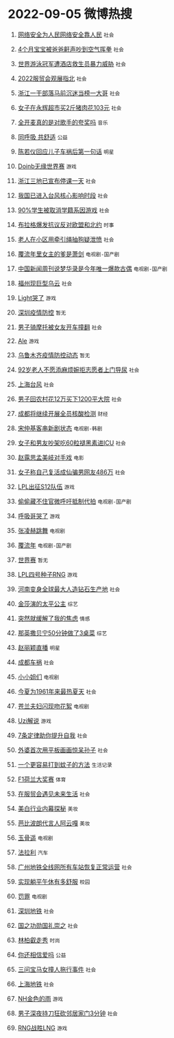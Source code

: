 # 2022-09-05 微博热搜 
1. [网络安全为人民网络安全靠人民](https://m.weibo.cn/search?containerid=100103type%3D1%26t%3D10%26q%3D%23%E7%BD%91%E7%BB%9C%E5%AE%89%E5%85%A8%E4%B8%BA%E4%BA%BA%E6%B0%91%E7%BD%91%E7%BB%9C%E5%AE%89%E5%85%A8%E9%9D%A0%E4%BA%BA%E6%B0%91%23&stream_entry_id=51&isnewpage=1&extparam=seat%3D1%26c_type%3D51%26pos%3D0%26cate%3D10103%26dgr%3D0%26filter_type%3Drealtimehot%26display_time%3D1662326478%26pre_seqid%3D1662326478673022986312&luicode=10000011&lfid=106003type%3D25%26t%3D3%26disable_hot%3D1%26filter_type%3Drealtimehot) `社会` 

2. [4个月宝宝被爸爸鼾声吵到空气挥拳](https://m.weibo.cn/search?containerid=100103type%3D1%26t%3D10%26q%3D%234%E4%B8%AA%E6%9C%88%E5%AE%9D%E5%AE%9D%E8%A2%AB%E7%88%B8%E7%88%B8%E9%BC%BE%E5%A3%B0%E5%90%B5%E5%88%B0%E7%A9%BA%E6%B0%94%E6%8C%A5%E6%8B%B3%23&stream_entry_id=31&isnewpage=1&extparam=seat%3D1%26dgr%3D0%26realpos%3D1%26lcate%3D5001%26c_type%3D31%26pos%3D0%26cate%3D0%26flag%3D0%26filter_type%3Drealtimehot%26display_time%3D1662326478%26pre_seqid%3D1662326478673022986312&luicode=10000011&lfid=106003type%3D25%26t%3D3%26disable_hot%3D1%26filter_type%3Drealtimehot) `社会` 

3. [世界游泳冠军遭酒店救生员暴力威胁](https://m.weibo.cn/search?containerid=100103type%3D1%26t%3D10%26q%3D%23%E4%B8%96%E7%95%8C%E6%B8%B8%E6%B3%B3%E5%86%A0%E5%86%9B%E9%81%AD%E9%85%92%E5%BA%97%E6%95%91%E7%94%9F%E5%91%98%E6%9A%B4%E5%8A%9B%E5%A8%81%E8%83%81%23&stream_entry_id=31&isnewpage=1&extparam=seat%3D1%26dgr%3D0%26realpos%3D2%26lcate%3D5001%26c_type%3D31%26pos%3D1%26cate%3D0%26flag%3D0%26filter_type%3Drealtimehot%26display_time%3D1662326478%26pre_seqid%3D1662326478673022986312&luicode=10000011&lfid=106003type%3D25%26t%3D3%26disable_hot%3D1%26filter_type%3Drealtimehot) `社会` 

4. [2022服贸会观展指北](https://m.weibo.cn/search?containerid=100103type%3D1%26t%3D10%26q%3D%232022%E6%9C%8D%E8%B4%B8%E4%BC%9A%E8%A7%82%E5%B1%95%E6%8C%87%E5%8C%97%23&stream_entry_id=31&isnewpage=1&extparam=seat%3D1%26dgr%3D0%26realpos%3D3%26lcate%3D5001%26c_type%3D31%26pos%3D2%26cate%3D0%26flag%3D0%26filter_type%3Drealtimehot%26display_time%3D1662326478%26pre_seqid%3D1662326478673022986312&luicode=10000011&lfid=106003type%3D25%26t%3D3%26disable_hot%3D1%26filter_type%3Drealtimehot) `社会` 

5. [浙江一干部落马前沉迷当榜一大哥](https://m.weibo.cn/search?containerid=100103type%3D1%26t%3D10%26q%3D%23%E6%B5%99%E6%B1%9F%E4%B8%80%E5%B9%B2%E9%83%A8%E8%90%BD%E9%A9%AC%E5%89%8D%E6%B2%89%E8%BF%B7%E5%BD%93%E6%A6%9C%E4%B8%80%E5%A4%A7%E5%93%A5%23&stream_entry_id=31&isnewpage=1&extparam=seat%3D1%26dgr%3D0%26realpos%3D4%26lcate%3D5001%26c_type%3D31%26pos%3D3%26cate%3D0%26flag%3D0%26filter_type%3Drealtimehot%26display_time%3D1662326478%26pre_seqid%3D1662326478673022986312&luicode=10000011&lfid=106003type%3D25%26t%3D3%26disable_hot%3D1%26filter_type%3Drealtimehot) `社会` 

6. [女子在永辉超市买2斤猪肉花103元](https://m.weibo.cn/search?containerid=100103type%3D1%26t%3D10%26q%3D%23%E5%A5%B3%E5%AD%90%E5%9C%A8%E6%B0%B8%E8%BE%89%E8%B6%85%E5%B8%82%E4%B9%B02%E6%96%A4%E7%8C%AA%E8%82%89%E8%8A%B1103%E5%85%83%23&stream_entry_id=31&isnewpage=1&extparam=seat%3D1%26dgr%3D0%26realpos%3D5%26lcate%3D5001%26c_type%3D31%26pos%3D4%26cate%3D0%26flag%3D0%26filter_type%3Drealtimehot%26display_time%3D1662326478%26pre_seqid%3D1662326478673022986312&luicode=10000011&lfid=106003type%3D25%26t%3D3%26disable_hot%3D1%26filter_type%3Drealtimehot) `社会` 

7. [全开麦真的是对歌手的夸奖吗](https://m.weibo.cn/search?containerid=100103type%3D1%26t%3D10%26q%3D%23%E5%85%A8%E5%BC%80%E9%BA%A6%E7%9C%9F%E7%9A%84%E6%98%AF%E5%AF%B9%E6%AD%8C%E6%89%8B%E7%9A%84%E5%A4%B8%E5%A5%96%E5%90%97%23&stream_entry_id=31&isnewpage=1&extparam=seat%3D1%26dgr%3D0%26realpos%3D6%26lcate%3D5001%26c_type%3D31%26pos%3D5%26cate%3D0%26flag%3D0%26filter_type%3Drealtimehot%26display_time%3D1662326478%26pre_seqid%3D1662326478673022986312&luicode=10000011&lfid=106003type%3D25%26t%3D3%26disable_hot%3D1%26filter_type%3Drealtimehot) `音乐` 

8. [同呼吸 共舒适](https://m.weibo.cn/search?containerid=100103type%3D1%26t%3D10%26q%3D%23%E5%90%8C%E5%91%BC%E5%90%B8+%E5%85%B1%E8%88%92%E9%80%82%23&stream_entry_id=31&isnewpage=1&extparam=seat%3D1%26dgr%3D0%26topic_ad%3D1%26lcate%3D5001%26c_type%3D31%26pos%3D6%26cate%3D0%26filter_type%3Drealtimehot%26adid%3D164461%26display_time%3D1662326478%26pre_seqid%3D1662326478673022986312&luicode=10000011&lfid=106003type%3D25%26t%3D3%26disable_hot%3D1%26filter_type%3Drealtimehot) `公益` 

9. [陈若仪回应儿子车祸后第一句话](https://m.weibo.cn/search?containerid=100103type%3D1%26t%3D10%26q%3D%23%E9%99%88%E8%8B%A5%E4%BB%AA%E5%9B%9E%E5%BA%94%E5%84%BF%E5%AD%90%E8%BD%A6%E7%A5%B8%E5%90%8E%E7%AC%AC%E4%B8%80%E5%8F%A5%E8%AF%9D%23&stream_entry_id=31&isnewpage=1&extparam=seat%3D1%26dgr%3D0%26realpos%3D7%26lcate%3D5001%26c_type%3D31%26pos%3D7%26cate%3D0%26flag%3D0%26filter_type%3Drealtimehot%26display_time%3D1662326478%26pre_seqid%3D1662326478673022986312&luicode=10000011&lfid=106003type%3D25%26t%3D3%26disable_hot%3D1%26filter_type%3Drealtimehot) `明星` 

10. [Doinb无缘世界赛](https://m.weibo.cn/search?containerid=100103type%3D1%26t%3D10%26q%3D%23Doinb%E6%97%A0%E7%BC%98%E4%B8%96%E7%95%8C%E8%B5%9B%23&stream_entry_id=31&isnewpage=1&extparam=seat%3D1%26dgr%3D0%26realpos%3D8%26lcate%3D5001%26c_type%3D31%26pos%3D8%26cate%3D0%26flag%3D0%26filter_type%3Drealtimehot%26display_time%3D1662326478%26pre_seqid%3D1662326478673022986312&luicode=10000011&lfid=106003type%3D25%26t%3D3%26disable_hot%3D1%26filter_type%3Drealtimehot) `游戏` 

11. [浙江三地已宣布停课一天](https://m.weibo.cn/search?containerid=100103type%3D1%26t%3D10%26q%3D%23%E6%B5%99%E6%B1%9F%E4%B8%89%E5%9C%B0%E5%B7%B2%E5%AE%A3%E5%B8%83%E5%81%9C%E8%AF%BE%E4%B8%80%E5%A4%A9%23&stream_entry_id=31&isnewpage=1&extparam=seat%3D1%26dgr%3D0%26realpos%3D9%26lcate%3D5001%26c_type%3D31%26pos%3D9%26cate%3D0%26flag%3D0%26filter_type%3Drealtimehot%26display_time%3D1662326478%26pre_seqid%3D1662326478673022986312&luicode=10000011&lfid=106003type%3D25%26t%3D3%26disable_hot%3D1%26filter_type%3Drealtimehot) `社会` 

12. [我国已进入台风核心影响时段](https://m.weibo.cn/search?containerid=100103type%3D1%26t%3D10%26q%3D%23%E6%88%91%E5%9B%BD%E5%B7%B2%E8%BF%9B%E5%85%A5%E5%8F%B0%E9%A3%8E%E6%A0%B8%E5%BF%83%E5%BD%B1%E5%93%8D%E6%97%B6%E6%AE%B5%23&stream_entry_id=31&isnewpage=1&extparam=seat%3D1%26dgr%3D0%26realpos%3D10%26lcate%3D5001%26c_type%3D31%26pos%3D10%26cate%3D0%26flag%3D0%26filter_type%3Drealtimehot%26display_time%3D1662326478%26pre_seqid%3D1662326478673022986312&luicode=10000011&lfid=106003type%3D25%26t%3D3%26disable_hot%3D1%26filter_type%3Drealtimehot) `社会` 

13. [90%学生被取消学籍系因游戏](https://m.weibo.cn/search?containerid=100103type%3D1%26t%3D10%26q%3D%2390%25%E5%AD%A6%E7%94%9F%E8%A2%AB%E5%8F%96%E6%B6%88%E5%AD%A6%E7%B1%8D%E7%B3%BB%E5%9B%A0%E6%B8%B8%E6%88%8F%23&stream_entry_id=31&isnewpage=1&extparam=seat%3D1%26dgr%3D0%26realpos%3D11%26lcate%3D5001%26c_type%3D31%26pos%3D11%26cate%3D0%26flag%3D2%26filter_type%3Drealtimehot%26display_time%3D1662326478%26pre_seqid%3D1662326478673022986312&luicode=10000011&lfid=106003type%3D25%26t%3D3%26disable_hot%3D1%26filter_type%3Drealtimehot) `社会` 

14. [布拉格爆发抗议反对欧盟和北约](https://m.weibo.cn/search?containerid=100103type%3D1%26t%3D10%26q%3D%23%E5%B8%83%E6%8B%89%E6%A0%BC%E7%88%86%E5%8F%91%E6%8A%97%E8%AE%AE%E5%8F%8D%E5%AF%B9%E6%AC%A7%E7%9B%9F%E5%92%8C%E5%8C%97%E7%BA%A6%23&stream_entry_id=31&isnewpage=1&extparam=seat%3D1%26dgr%3D0%26realpos%3D12%26lcate%3D5001%26c_type%3D31%26pos%3D12%26cate%3D0%26flag%3D1%26filter_type%3Drealtimehot%26display_time%3D1662326478%26pre_seqid%3D1662326478673022986312&luicode=10000011&lfid=106003type%3D25%26t%3D3%26disable_hot%3D1%26filter_type%3Drealtimehot) `时事` 

15. [老人在小区用牵引绳抽狗疑泄愤](https://m.weibo.cn/search?containerid=100103type%3D1%26t%3D10%26q%3D%23%E8%80%81%E4%BA%BA%E5%9C%A8%E5%B0%8F%E5%8C%BA%E7%94%A8%E7%89%B5%E5%BC%95%E7%BB%B3%E6%8A%BD%E7%8B%97%E7%96%91%E6%B3%84%E6%84%A4%23&stream_entry_id=31&isnewpage=1&extparam=seat%3D1%26dgr%3D0%26realpos%3D13%26lcate%3D5001%26c_type%3D31%26pos%3D13%26cate%3D0%26flag%3D1%26filter_type%3Drealtimehot%26display_time%3D1662326478%26pre_seqid%3D1662326478673022986312&luicode=10000011&lfid=106003type%3D25%26t%3D3%26disable_hot%3D1%26filter_type%3Drealtimehot) `社会` 

16. [覆流年里女主的爹是萧剑](https://m.weibo.cn/search?containerid=100103type%3D1%26t%3D10%26q%3D%23%E8%A6%86%E6%B5%81%E5%B9%B4%E9%87%8C%E5%A5%B3%E4%B8%BB%E7%9A%84%E7%88%B9%E6%98%AF%E8%90%A7%E5%89%91%23&stream_entry_id=31&isnewpage=1&extparam=seat%3D1%26dgr%3D0%26realpos%3D14%26lcate%3D5001%26c_type%3D31%26pos%3D14%26cate%3D0%26flag%3D0%26filter_type%3Drealtimehot%26display_time%3D1662326478%26pre_seqid%3D1662326478673022986312&luicode=10000011&lfid=106003type%3D25%26t%3D3%26disable_hot%3D1%26filter_type%3Drealtimehot) `电视剧-国产剧` 

17. [中国新闻周刊说梦华录是今年唯一爆款古偶](https://m.weibo.cn/search?containerid=100103type%3D1%26t%3D10%26q%3D%23%E4%B8%AD%E5%9B%BD%E6%96%B0%E9%97%BB%E5%91%A8%E5%88%8A%E8%AF%B4%E6%A2%A6%E5%8D%8E%E5%BD%95%E6%98%AF%E4%BB%8A%E5%B9%B4%E5%94%AF%E4%B8%80%E7%88%86%E6%AC%BE%E5%8F%A4%E5%81%B6%23&stream_entry_id=31&isnewpage=1&extparam=seat%3D1%26dgr%3D0%26realpos%3D15%26lcate%3D5001%26c_type%3D31%26pos%3D15%26cate%3D0%26flag%3D0%26filter_type%3Drealtimehot%26display_time%3D1662326478%26pre_seqid%3D1662326478673022986312&luicode=10000011&lfid=106003type%3D25%26t%3D3%26disable_hot%3D1%26filter_type%3Drealtimehot) `电视剧-国产剧` 

18. [福州现巨型乌云](https://m.weibo.cn/search?containerid=100103type%3D1%26t%3D10%26q%3D%23%E7%A6%8F%E5%B7%9E%E7%8E%B0%E5%B7%A8%E5%9E%8B%E4%B9%8C%E4%BA%91%23&stream_entry_id=31&isnewpage=1&extparam=seat%3D1%26dgr%3D0%26realpos%3D16%26lcate%3D5001%26c_type%3D31%26pos%3D16%26cate%3D0%26flag%3D0%26filter_type%3Drealtimehot%26display_time%3D1662326478%26pre_seqid%3D1662326478673022986312&luicode=10000011&lfid=106003type%3D25%26t%3D3%26disable_hot%3D1%26filter_type%3Drealtimehot) `社会` 

19. [Light哭了](https://m.weibo.cn/search?containerid=100103type%3D1%26t%3D10%26q%3D%23Light%E5%93%AD%E4%BA%86%23&stream_entry_id=31&isnewpage=1&extparam=seat%3D1%26dgr%3D0%26realpos%3D17%26lcate%3D5001%26c_type%3D31%26pos%3D17%26cate%3D0%26flag%3D0%26filter_type%3Drealtimehot%26display_time%3D1662326478%26pre_seqid%3D1662326478673022986312&luicode=10000011&lfid=106003type%3D25%26t%3D3%26disable_hot%3D1%26filter_type%3Drealtimehot) `游戏` 

20. [深圳疫情防控](https://m.weibo.cn/search?containerid=100103type%3D1%26t%3D10%26q%3D%23%E6%B7%B1%E5%9C%B3%E7%96%AB%E6%83%85%E9%98%B2%E6%8E%A7%23&stream_entry_id=31&isnewpage=1&extparam=seat%3D1%26dgr%3D0%26realpos%3D18%26lcate%3D5001%26c_type%3D31%26pos%3D18%26cate%3D0%26flag%3D0%26filter_type%3Drealtimehot%26display_time%3D1662326478%26pre_seqid%3D1662326478673022986312&luicode=10000011&lfid=106003type%3D25%26t%3D3%26disable_hot%3D1%26filter_type%3Drealtimehot) `暂无` 

21. [男子骑摩托被女友开车撞翻](https://m.weibo.cn/search?containerid=100103type%3D1%26t%3D10%26q%3D%23%E7%94%B7%E5%AD%90%E9%AA%91%E6%91%A9%E6%89%98%E8%A2%AB%E5%A5%B3%E5%8F%8B%E5%BC%80%E8%BD%A6%E6%92%9E%E7%BF%BB%23&stream_entry_id=31&isnewpage=1&extparam=seat%3D1%26dgr%3D0%26realpos%3D19%26lcate%3D5001%26c_type%3D31%26pos%3D19%26cate%3D0%26flag%3D0%26filter_type%3Drealtimehot%26display_time%3D1662326478%26pre_seqid%3D1662326478673022986312&luicode=10000011&lfid=106003type%3D25%26t%3D3%26disable_hot%3D1%26filter_type%3Drealtimehot) `社会` 

22. [Ale](https://m.weibo.cn/search?containerid=100103type%3D1%26t%3D10%26q%3DAle&stream_entry_id=31&isnewpage=1&extparam=seat%3D1%26dgr%3D0%26realpos%3D20%26lcate%3D5001%26c_type%3D31%26pos%3D20%26cate%3D0%26flag%3D0%26filter_type%3Drealtimehot%26display_time%3D1662326478%26pre_seqid%3D1662326478673022986312&luicode=10000011&lfid=106003type%3D25%26t%3D3%26disable_hot%3D1%26filter_type%3Drealtimehot) `游戏` 

23. [乌鲁木齐疫情防控动态](https://m.weibo.cn/search?containerid=100103type%3D1%26t%3D10%26q%3D%E4%B9%8C%E9%B2%81%E6%9C%A8%E9%BD%90%E7%96%AB%E6%83%85%E9%98%B2%E6%8E%A7%E5%8A%A8%E6%80%81&stream_entry_id=31&isnewpage=1&extparam=seat%3D1%26dgr%3D0%26realpos%3D21%26lcate%3D5001%26c_type%3D31%26pos%3D21%26cate%3D0%26flag%3D0%26filter_type%3Drealtimehot%26display_time%3D1662326478%26pre_seqid%3D1662326478673022986312&luicode=10000011&lfid=106003type%3D25%26t%3D3%26disable_hot%3D1%26filter_type%3Drealtimehot) `暂无` 

24. [92岁老人不愿添麻烦婉拒志愿者上门导尿](https://m.weibo.cn/search?containerid=100103type%3D1%26t%3D10%26q%3D%2392%E5%B2%81%E8%80%81%E4%BA%BA%E4%B8%8D%E6%84%BF%E6%B7%BB%E9%BA%BB%E7%83%A6%E5%A9%89%E6%8B%92%E5%BF%97%E6%84%BF%E8%80%85%E4%B8%8A%E9%97%A8%E5%AF%BC%E5%B0%BF%23&stream_entry_id=31&isnewpage=1&extparam=seat%3D1%26dgr%3D0%26realpos%3D22%26lcate%3D5001%26c_type%3D31%26pos%3D22%26cate%3D0%26flag%3D0%26filter_type%3Drealtimehot%26display_time%3D1662326478%26pre_seqid%3D1662326478673022986312&luicode=10000011&lfid=106003type%3D25%26t%3D3%26disable_hot%3D1%26filter_type%3Drealtimehot) `社会` 

25. [上海台风](https://m.weibo.cn/search?containerid=100103type%3D1%26t%3D10%26q%3D%23%E4%B8%8A%E6%B5%B7%E5%8F%B0%E9%A3%8E%23&stream_entry_id=31&isnewpage=1&extparam=seat%3D1%26dgr%3D0%26realpos%3D23%26lcate%3D5001%26c_type%3D31%26pos%3D23%26cate%3D0%26flag%3D0%26filter_type%3Drealtimehot%26display_time%3D1662326478%26pre_seqid%3D1662326478673022986312&luicode=10000011&lfid=106003type%3D25%26t%3D3%26disable_hot%3D1%26filter_type%3Drealtimehot) `社会` 

26. [男子回农村花12万买下1200平大院](https://m.weibo.cn/search?containerid=100103type%3D1%26t%3D10%26q%3D%23%E7%94%B7%E5%AD%90%E5%9B%9E%E5%86%9C%E6%9D%91%E8%8A%B112%E4%B8%87%E4%B9%B0%E4%B8%8B1200%E5%B9%B3%E5%A4%A7%E9%99%A2%23&stream_entry_id=31&isnewpage=1&extparam=seat%3D1%26dgr%3D0%26realpos%3D24%26lcate%3D5001%26c_type%3D31%26pos%3D24%26cate%3D0%26flag%3D0%26filter_type%3Drealtimehot%26display_time%3D1662326478%26pre_seqid%3D1662326478673022986312&luicode=10000011&lfid=106003type%3D25%26t%3D3%26disable_hot%3D1%26filter_type%3Drealtimehot) `社会` 

27. [成都将继续开展全员核酸检测](https://m.weibo.cn/search?containerid=100103type%3D1%26t%3D10%26q%3D%23%E6%88%90%E9%83%BD%E5%B0%86%E7%BB%A7%E7%BB%AD%E5%BC%80%E5%B1%95%E5%85%A8%E5%91%98%E6%A0%B8%E9%85%B8%E6%A3%80%E6%B5%8B%23&stream_entry_id=31&isnewpage=1&extparam=seat%3D1%26dgr%3D0%26realpos%3D25%26lcate%3D5001%26c_type%3D31%26pos%3D25%26cate%3D0%26flag%3D0%26filter_type%3Drealtimehot%26display_time%3D1662326478%26pre_seqid%3D1662326478673022986312&luicode=10000011&lfid=106003type%3D25%26t%3D3%26disable_hot%3D1%26filter_type%3Drealtimehot) `财经` 

28. [宋仲基客串新剧状态](https://m.weibo.cn/search?containerid=100103type%3D1%26t%3D10%26q%3D%23%E5%AE%8B%E4%BB%B2%E5%9F%BA%E5%AE%A2%E4%B8%B2%E6%96%B0%E5%89%A7%E7%8A%B6%E6%80%81%23&stream_entry_id=31&isnewpage=1&extparam=seat%3D1%26dgr%3D0%26realpos%3D26%26lcate%3D5001%26c_type%3D31%26pos%3D26%26cate%3D0%26flag%3D0%26filter_type%3Drealtimehot%26display_time%3D1662326478%26pre_seqid%3D1662326478673022986312&luicode=10000011&lfid=106003type%3D25%26t%3D3%26disable_hot%3D1%26filter_type%3Drealtimehot) `电视剧-韩剧` 

29. [女子和男友吵架吃60粒褪黑素进ICU](https://m.weibo.cn/search?containerid=100103type%3D1%26t%3D10%26q%3D%23%E5%A5%B3%E5%AD%90%E5%92%8C%E7%94%B7%E5%8F%8B%E5%90%B5%E6%9E%B6%E5%90%8360%E7%B2%92%E8%A4%AA%E9%BB%91%E7%B4%A0%E8%BF%9BICU%23&stream_entry_id=31&isnewpage=1&extparam=seat%3D1%26dgr%3D0%26realpos%3D27%26lcate%3D5001%26c_type%3D31%26pos%3D27%26cate%3D0%26flag%3D0%26filter_type%3Drealtimehot%26display_time%3D1662326478%26pre_seqid%3D1662326478673022986312&luicode=10000011&lfid=106003type%3D25%26t%3D3%26disable_hot%3D1%26filter_type%3Drealtimehot) `社会` 

30. [赵露思孟美岐对手戏](https://m.weibo.cn/search?containerid=100103type%3D1%26t%3D10%26q%3D%23%E8%B5%B5%E9%9C%B2%E6%80%9D%E5%AD%9F%E7%BE%8E%E5%B2%90%E5%AF%B9%E6%89%8B%E6%88%8F%23&stream_entry_id=31&isnewpage=1&extparam=seat%3D1%26dgr%3D0%26realpos%3D28%26lcate%3D5001%26c_type%3D31%26pos%3D28%26cate%3D0%26flag%3D0%26filter_type%3Drealtimehot%26display_time%3D1662326478%26pre_seqid%3D1662326478673022986312&luicode=10000011&lfid=106003type%3D25%26t%3D3%26disable_hot%3D1%26filter_type%3Drealtimehot) `电影` 

31. [女子称自己复活成仙骗男网友486万](https://m.weibo.cn/search?containerid=100103type%3D1%26t%3D10%26q%3D%23%E5%A5%B3%E5%AD%90%E7%A7%B0%E8%87%AA%E5%B7%B1%E5%A4%8D%E6%B4%BB%E6%88%90%E4%BB%99%E9%AA%97%E7%94%B7%E7%BD%91%E5%8F%8B486%E4%B8%87%23&stream_entry_id=31&isnewpage=1&extparam=seat%3D1%26dgr%3D0%26realpos%3D29%26lcate%3D5001%26c_type%3D31%26pos%3D29%26cate%3D0%26flag%3D0%26filter_type%3Drealtimehot%26display_time%3D1662326478%26pre_seqid%3D1662326478673022986312&luicode=10000011&lfid=106003type%3D25%26t%3D3%26disable_hot%3D1%26filter_type%3Drealtimehot) `社会` 

32. [LPL出征S12队伍](https://m.weibo.cn/search?containerid=100103type%3D1%26t%3D10%26q%3D%23LPL%E5%87%BA%E5%BE%81S12%E9%98%9F%E4%BC%8D%23&stream_entry_id=31&isnewpage=1&extparam=seat%3D1%26dgr%3D0%26realpos%3D30%26lcate%3D5001%26c_type%3D31%26pos%3D30%26cate%3D0%26flag%3D0%26filter_type%3Drealtimehot%26display_time%3D1662326478%26pre_seqid%3D1662326478673022986312&luicode=10000011&lfid=106003type%3D25%26t%3D3%26disable_hot%3D1%26filter_type%3Drealtimehot) `游戏` 

33. [偷偷藏不住官微呼吁抵制代拍](https://m.weibo.cn/search?containerid=100103type%3D1%26t%3D10%26q%3D%23%E5%81%B7%E5%81%B7%E8%97%8F%E4%B8%8D%E4%BD%8F%E5%AE%98%E5%BE%AE%E5%91%BC%E5%90%81%E6%8A%B5%E5%88%B6%E4%BB%A3%E6%8B%8D%23&stream_entry_id=31&isnewpage=1&extparam=seat%3D1%26dgr%3D0%26realpos%3D31%26lcate%3D5001%26c_type%3D31%26pos%3D31%26cate%3D0%26flag%3D0%26filter_type%3Drealtimehot%26display_time%3D1662326478%26pre_seqid%3D1662326478673022986312&luicode=10000011&lfid=106003type%3D25%26t%3D3%26disable_hot%3D1%26filter_type%3Drealtimehot) `电视剧-国产剧` 

34. [呼吸哥哭了](https://m.weibo.cn/search?containerid=100103type%3D1%26t%3D10%26q%3D%23%E5%91%BC%E5%90%B8%E5%93%A5%E5%93%AD%E4%BA%86%23&stream_entry_id=31&isnewpage=1&extparam=seat%3D1%26dgr%3D0%26realpos%3D32%26lcate%3D5001%26c_type%3D31%26pos%3D32%26cate%3D0%26flag%3D0%26filter_type%3Drealtimehot%26display_time%3D1662326478%26pre_seqid%3D1662326478673022986312&luicode=10000011&lfid=106003type%3D25%26t%3D3%26disable_hot%3D1%26filter_type%3Drealtimehot) `游戏` 

35. [张凌赫跳舞](https://m.weibo.cn/search?containerid=100103type%3D1%26t%3D10%26q%3D%23%E5%BC%A0%E5%87%8C%E8%B5%AB%E8%B7%B3%E8%88%9E%23&stream_entry_id=31&isnewpage=1&extparam=seat%3D1%26dgr%3D0%26realpos%3D33%26lcate%3D5001%26c_type%3D31%26pos%3D33%26cate%3D0%26flag%3D0%26filter_type%3Drealtimehot%26display_time%3D1662326478%26pre_seqid%3D1662326478673022986312&luicode=10000011&lfid=106003type%3D25%26t%3D3%26disable_hot%3D1%26filter_type%3Drealtimehot) `电视剧` 

36. [覆流年](https://m.weibo.cn/search?containerid=100103type%3D1%26t%3D10%26q%3D%E8%A6%86%E6%B5%81%E5%B9%B4&stream_entry_id=31&isnewpage=1&extparam=seat%3D1%26dgr%3D0%26realpos%3D34%26lcate%3D5001%26c_type%3D31%26pos%3D34%26cate%3D0%26flag%3D0%26filter_type%3Drealtimehot%26display_time%3D1662326478%26pre_seqid%3D1662326478673022986312&luicode=10000011&lfid=106003type%3D25%26t%3D3%26disable_hot%3D1%26filter_type%3Drealtimehot) `电视剧-国产剧` 

37. [世界赛](https://m.weibo.cn/search?containerid=100103type%3D1%26t%3D10%26q%3D%E4%B8%96%E7%95%8C%E8%B5%9B&stream_entry_id=31&isnewpage=1&extparam=seat%3D1%26dgr%3D0%26realpos%3D35%26lcate%3D5001%26c_type%3D31%26pos%3D35%26cate%3D0%26flag%3D0%26filter_type%3Drealtimehot%26display_time%3D1662326478%26pre_seqid%3D1662326478673022986312&luicode=10000011&lfid=106003type%3D25%26t%3D3%26disable_hot%3D1%26filter_type%3Drealtimehot) `暂无` 

38. [LPL四号种子RNG](https://m.weibo.cn/search?containerid=100103type%3D1%26t%3D10%26q%3D%23LPL%E5%9B%9B%E5%8F%B7%E7%A7%8D%E5%AD%90RNG%23&stream_entry_id=31&isnewpage=1&extparam=seat%3D1%26dgr%3D0%26realpos%3D36%26lcate%3D5001%26c_type%3D31%26pos%3D36%26cate%3D0%26flag%3D0%26filter_type%3Drealtimehot%26display_time%3D1662326478%26pre_seqid%3D1662326478673022986312&luicode=10000011&lfid=106003type%3D25%26t%3D3%26disable_hot%3D1%26filter_type%3Drealtimehot) `游戏` 

39. [河南变身全球最大人造钻石生产地](https://m.weibo.cn/search?containerid=100103type%3D1%26t%3D10%26q%3D%23%E6%B2%B3%E5%8D%97%E5%8F%98%E8%BA%AB%E5%85%A8%E7%90%83%E6%9C%80%E5%A4%A7%E4%BA%BA%E9%80%A0%E9%92%BB%E7%9F%B3%E7%94%9F%E4%BA%A7%E5%9C%B0%23&stream_entry_id=31&isnewpage=1&extparam=seat%3D1%26dgr%3D0%26realpos%3D37%26lcate%3D5001%26c_type%3D31%26pos%3D37%26cate%3D0%26flag%3D0%26filter_type%3Drealtimehot%26display_time%3D1662326478%26pre_seqid%3D1662326478673022986312&luicode=10000011&lfid=106003type%3D25%26t%3D3%26disable_hot%3D1%26filter_type%3Drealtimehot) `社会` 

40. [金莎演的太平公主](https://m.weibo.cn/search?containerid=100103type%3D1%26t%3D10%26q%3D%23%E9%87%91%E8%8E%8E%E6%BC%94%E7%9A%84%E5%A4%AA%E5%B9%B3%E5%85%AC%E4%B8%BB%23&stream_entry_id=31&isnewpage=1&extparam=seat%3D1%26dgr%3D0%26realpos%3D38%26lcate%3D5001%26c_type%3D31%26pos%3D38%26cate%3D0%26flag%3D0%26filter_type%3Drealtimehot%26display_time%3D1662326478%26pre_seqid%3D1662326478673022986312&luicode=10000011&lfid=106003type%3D25%26t%3D3%26disable_hot%3D1%26filter_type%3Drealtimehot) `综艺` 

41. [突然就缓解了我的焦虑](https://m.weibo.cn/search?containerid=100103type%3D1%26t%3D10%26q%3D%23%E7%AA%81%E7%84%B6%E5%B0%B1%E7%BC%93%E8%A7%A3%E4%BA%86%E6%88%91%E7%9A%84%E7%84%A6%E8%99%91%23&stream_entry_id=31&isnewpage=1&extparam=seat%3D1%26dgr%3D0%26realpos%3D39%26lcate%3D5001%26c_type%3D31%26pos%3D39%26cate%3D0%26flag%3D0%26filter_type%3Drealtimehot%26display_time%3D1662326478%26pre_seqid%3D1662326478673022986312&luicode=10000011&lfid=106003type%3D25%26t%3D3%26disable_hot%3D1%26filter_type%3Drealtimehot) `情感` 

42. [那英撒贝宁50分钟做了3桌菜](https://m.weibo.cn/search?containerid=100103type%3D1%26t%3D10%26q%3D%23%E9%82%A3%E8%8B%B1%E6%92%92%E8%B4%9D%E5%AE%8150%E5%88%86%E9%92%9F%E5%81%9A%E4%BA%863%E6%A1%8C%E8%8F%9C%23&stream_entry_id=31&isnewpage=1&extparam=seat%3D1%26dgr%3D0%26realpos%3D40%26lcate%3D5001%26c_type%3D31%26pos%3D40%26cate%3D0%26flag%3D0%26filter_type%3Drealtimehot%26display_time%3D1662326478%26pre_seqid%3D1662326478673022986312&luicode=10000011&lfid=106003type%3D25%26t%3D3%26disable_hot%3D1%26filter_type%3Drealtimehot) `综艺` 

43. [赵丽颖直播](https://m.weibo.cn/search?containerid=100103type%3D1%26t%3D10%26q%3D%E8%B5%B5%E4%B8%BD%E9%A2%96%E7%9B%B4%E6%92%AD&stream_entry_id=31&isnewpage=1&extparam=seat%3D1%26dgr%3D0%26realpos%3D41%26lcate%3D5001%26c_type%3D31%26pos%3D41%26cate%3D0%26flag%3D0%26filter_type%3Drealtimehot%26display_time%3D1662326478%26pre_seqid%3D1662326478673022986312&luicode=10000011&lfid=106003type%3D25%26t%3D3%26disable_hot%3D1%26filter_type%3Drealtimehot) `明星` 

44. [成都车祸](https://m.weibo.cn/search?containerid=100103type%3D1%26t%3D10%26q%3D%23%E6%88%90%E9%83%BD%E8%BD%A6%E7%A5%B8%23&stream_entry_id=31&isnewpage=1&extparam=seat%3D1%26dgr%3D0%26realpos%3D42%26lcate%3D5001%26c_type%3D31%26pos%3D42%26cate%3D0%26flag%3D0%26filter_type%3Drealtimehot%26display_time%3D1662326478%26pre_seqid%3D1662326478673022986312&luicode=10000011&lfid=106003type%3D25%26t%3D3%26disable_hot%3D1%26filter_type%3Drealtimehot) `社会` 

45. [小小姐们](https://m.weibo.cn/search?containerid=100103type%3D1%26t%3D10%26q%3D%E5%B0%8F%E5%B0%8F%E5%A7%90%E4%BB%AC&stream_entry_id=31&isnewpage=1&extparam=seat%3D1%26dgr%3D0%26realpos%3D43%26lcate%3D5001%26c_type%3D31%26pos%3D43%26cate%3D0%26flag%3D0%26filter_type%3Drealtimehot%26display_time%3D1662326478%26pre_seqid%3D1662326478673022986312&luicode=10000011&lfid=106003type%3D25%26t%3D3%26disable_hot%3D1%26filter_type%3Drealtimehot) `电视剧` 

46. [今夏为1961年来最热夏天](https://m.weibo.cn/search?containerid=100103type%3D1%26t%3D10%26q%3D%23%E4%BB%8A%E5%A4%8F%E4%B8%BA1961%E5%B9%B4%E6%9D%A5%E6%9C%80%E7%83%AD%E5%A4%8F%E5%A4%A9%23&stream_entry_id=31&isnewpage=1&extparam=seat%3D1%26dgr%3D0%26realpos%3D44%26lcate%3D5001%26c_type%3D31%26pos%3D44%26cate%3D0%26flag%3D1%26filter_type%3Drealtimehot%26display_time%3D1662326478%26pre_seqid%3D1662326478673022986312&luicode=10000011&lfid=106003type%3D25%26t%3D3%26disable_hot%3D1%26filter_type%3Drealtimehot) `社会` 

47. [苍兰夫妇闪现吻花絮](https://m.weibo.cn/search?containerid=100103type%3D1%26t%3D10%26q%3D%23%E8%8B%8D%E5%85%B0%E5%A4%AB%E5%A6%87%E9%97%AA%E7%8E%B0%E5%90%BB%E8%8A%B1%E7%B5%AE%23&stream_entry_id=31&isnewpage=1&extparam=seat%3D1%26dgr%3D0%26realpos%3D45%26lcate%3D5001%26c_type%3D31%26pos%3D45%26cate%3D0%26flag%3D0%26filter_type%3Drealtimehot%26display_time%3D1662326478%26pre_seqid%3D1662326478673022986312&luicode=10000011&lfid=106003type%3D25%26t%3D3%26disable_hot%3D1%26filter_type%3Drealtimehot) `电视剧` 

48. [Uzi解说](https://m.weibo.cn/search?containerid=100103type%3D1%26t%3D10%26q%3D%23Uzi%E8%A7%A3%E8%AF%B4%23&stream_entry_id=31&isnewpage=1&extparam=seat%3D1%26dgr%3D0%26realpos%3D46%26lcate%3D5001%26c_type%3D31%26pos%3D46%26cate%3D0%26flag%3D0%26filter_type%3Drealtimehot%26display_time%3D1662326478%26pre_seqid%3D1662326478673022986312&luicode=10000011&lfid=106003type%3D25%26t%3D3%26disable_hot%3D1%26filter_type%3Drealtimehot) `游戏` 

49. [7条定律助你提升自我](https://m.weibo.cn/search?containerid=100103type%3D1%26t%3D10%26q%3D%237%E6%9D%A1%E5%AE%9A%E5%BE%8B%E5%8A%A9%E4%BD%A0%E6%8F%90%E5%8D%87%E8%87%AA%E6%88%91%23&stream_entry_id=31&isnewpage=1&extparam=seat%3D1%26dgr%3D0%26realpos%3D47%26lcate%3D5001%26c_type%3D31%26pos%3D47%26cate%3D0%26flag%3D0%26filter_type%3Drealtimehot%26display_time%3D1662326478%26pre_seqid%3D1662326478673022986312&luicode=10000011&lfid=106003type%3D25%26t%3D3%26disable_hot%3D1%26filter_type%3Drealtimehot) `社会` 

50. [外婆首次用平板画画惊呆孙子](https://m.weibo.cn/search?containerid=100103type%3D1%26t%3D10%26q%3D%23%E5%A4%96%E5%A9%86%E9%A6%96%E6%AC%A1%E7%94%A8%E5%B9%B3%E6%9D%BF%E7%94%BB%E7%94%BB%E6%83%8A%E5%91%86%E5%AD%99%E5%AD%90%23&stream_entry_id=31&isnewpage=1&extparam=seat%3D1%26dgr%3D0%26realpos%3D48%26lcate%3D5001%26c_type%3D31%26pos%3D48%26cate%3D0%26flag%3D0%26filter_type%3Drealtimehot%26display_time%3D1662326478%26pre_seqid%3D1662326478673022986312&luicode=10000011&lfid=106003type%3D25%26t%3D3%26disable_hot%3D1%26filter_type%3Drealtimehot) `社会` 

51. [一个更容易打到蚊子的方法](https://m.weibo.cn/search?containerid=100103type%3D1%26t%3D10%26q%3D%23%E4%B8%80%E4%B8%AA%E6%9B%B4%E5%AE%B9%E6%98%93%E6%89%93%E5%88%B0%E8%9A%8A%E5%AD%90%E7%9A%84%E6%96%B9%E6%B3%95%23&stream_entry_id=31&isnewpage=1&extparam=seat%3D1%26dgr%3D0%26realpos%3D49%26lcate%3D5001%26c_type%3D31%26pos%3D49%26cate%3D0%26flag%3D1%26filter_type%3Drealtimehot%26display_time%3D1662326478%26pre_seqid%3D1662326478673022986312&luicode=10000011&lfid=106003type%3D25%26t%3D3%26disable_hot%3D1%26filter_type%3Drealtimehot) `生活记录` 

52. [F1荷兰大奖赛](https://m.weibo.cn/search?containerid=100103type%3D1%26t%3D10%26q%3D%23F1%E8%8D%B7%E5%85%B0%E5%A4%A7%E5%A5%96%E8%B5%9B%23&stream_entry_id=31&isnewpage=1&extparam=seat%3D1%26dgr%3D0%26realpos%3D50%26lcate%3D5001%26c_type%3D31%26pos%3D50%26cate%3D0%26flag%3D0%26filter_type%3Drealtimehot%26display_time%3D1662326478%26pre_seqid%3D1662326478673022986312&luicode=10000011&lfid=106003type%3D25%26t%3D3%26disable_hot%3D1%26filter_type%3Drealtimehot) `体育` 

53. [在服贸会遇见未来生活](https://m.weibo.cn/search?containerid=100103type%3D1%26t%3D10%26q%3D%23%E5%9C%A8%E6%9C%8D%E8%B4%B8%E4%BC%9A%E9%81%87%E8%A7%81%E6%9C%AA%E6%9D%A5%E7%94%9F%E6%B4%BB%23&stream_entry_id=51&isnewpage=1&extparam=seat%3D1%26c_type%3D51%26pos%3D0%26cate%3D10103%26dgr%3D0%26filter_type%3Drealtimehot%26display_time%3D1662323191%26pre_seqid%3D166232319106601617183&luicode=10000011&lfid=106003type%3D25%26t%3D3%26disable_hot%3D1%26filter_type%3Drealtimehot) `社会` 

54. [美白行业内幕探秘](https://m.weibo.cn/search?containerid=100103type%3D1%26t%3D10%26q%3D%23%E7%BE%8E%E7%99%BD%E8%A1%8C%E4%B8%9A%E5%86%85%E5%B9%95%E6%8E%A2%E7%A7%98%23&stream_entry_id=31&isnewpage=1&extparam=seat%3D1%26dgr%3D0%26topic_ad%3D1%26lcate%3D5001%26c_type%3D31%26pos%3D3%26cate%3D0%26filter_type%3Drealtimehot%26adid%3D164515%26display_time%3D1662323191%26pre_seqid%3D166232319106601617183&luicode=10000011&lfid=106003type%3D25%26t%3D3%26disable_hot%3D1%26filter_type%3Drealtimehot) `美妆` 

55. [芭比波朗代言人阿云嘎](https://m.weibo.cn/search?containerid=100103type%3D1%26t%3D10%26q%3D%23%E8%8A%AD%E6%AF%94%E6%B3%A2%E6%9C%97%E4%BB%A3%E8%A8%80%E4%BA%BA%E9%98%BF%E4%BA%91%E5%98%8E%23&stream_entry_id=31&isnewpage=1&extparam=seat%3D1%26dgr%3D0%26topic_ad%3D1%26lcate%3D5001%26c_type%3D31%26pos%3D7%26cate%3D0%26filter_type%3Drealtimehot%26adid%3D164498%26display_time%3D1662323191%26pre_seqid%3D166232319106601617183&luicode=10000011&lfid=106003type%3D25%26t%3D3%26disable_hot%3D1%26filter_type%3Drealtimehot) `美妆` 

56. [玉骨遥](https://m.weibo.cn/search?containerid=100103type%3D1%26t%3D10%26q%3D%E7%8E%89%E9%AA%A8%E9%81%A5&stream_entry_id=31&isnewpage=1&extparam=seat%3D1%26dgr%3D0%26realpos%3D33%26lcate%3D5001%26c_type%3D31%26pos%3D34%26cate%3D0%26flag%3D0%26filter_type%3Drealtimehot%26display_time%3D1662323191%26pre_seqid%3D166232319106601617183&luicode=10000011&lfid=106003type%3D25%26t%3D3%26disable_hot%3D1%26filter_type%3Drealtimehot) `电视剧` 

57. [法拉利](https://m.weibo.cn/search?containerid=100103type%3D1%26t%3D10%26q%3D%E6%B3%95%E6%8B%89%E5%88%A9&stream_entry_id=31&isnewpage=1&extparam=seat%3D1%26dgr%3D0%26realpos%3D39%26lcate%3D5001%26c_type%3D31%26pos%3D40%26cate%3D0%26flag%3D0%26filter_type%3Drealtimehot%26display_time%3D1662323191%26pre_seqid%3D166232319106601617183&luicode=10000011&lfid=106003type%3D25%26t%3D3%26disable_hot%3D1%26filter_type%3Drealtimehot) `汽车` 

58. [广州地铁全线网所有车站恢复正常运营](https://m.weibo.cn/search?containerid=100103type%3D1%26t%3D10%26q%3D%23%E5%B9%BF%E5%B7%9E%E5%9C%B0%E9%93%81%E5%85%A8%E7%BA%BF%E7%BD%91%E6%89%80%E6%9C%89%E8%BD%A6%E7%AB%99%E6%81%A2%E5%A4%8D%E6%AD%A3%E5%B8%B8%E8%BF%90%E8%90%A5%23&stream_entry_id=31&isnewpage=1&extparam=seat%3D1%26dgr%3D0%26realpos%3D50%26lcate%3D5001%26c_type%3D31%26pos%3D51%26cate%3D0%26flag%3D0%26filter_type%3Drealtimehot%26display_time%3D1662323191%26pre_seqid%3D166232319106601617183&luicode=10000011&lfid=106003type%3D25%26t%3D3%26disable_hot%3D1%26filter_type%3Drealtimehot) `社会` 

59. [实现躺平午休有多舒服](https://m.weibo.cn/search?containerid=100103type%3D1%26t%3D10%26q%3D%23%E5%AE%9E%E7%8E%B0%E8%BA%BA%E5%B9%B3%E5%8D%88%E4%BC%91%E6%9C%89%E5%A4%9A%E8%88%92%E6%9C%8D%23&stream_entry_id=31&isnewpage=1&extparam=seat%3D1%26dgr%3D0%26filter_type%3Drealtimehot%26realpos%3D20%26flag%3D0%26lcate%3D5001%26pos%3D20%26c_type%3D31%26cate%3D0%26display_time%3D1662319196%26pre_seqid%3D166231919676604241194&luicode=10000011&lfid=106003type%3D25%26t%3D3%26disable_hot%3D1%26filter_type%3Drealtimehot) `校园` 

60. [罚罪](https://m.weibo.cn/search?containerid=100103type%3D1%26t%3D10%26q%3D%E7%BD%9A%E7%BD%AA&stream_entry_id=31&isnewpage=1&extparam=seat%3D1%26dgr%3D0%26filter_type%3Drealtimehot%26realpos%3D39%26flag%3D0%26lcate%3D5001%26pos%3D39%26c_type%3D31%26cate%3D0%26display_time%3D1662319196%26pre_seqid%3D166231919676604241194&luicode=10000011&lfid=106003type%3D25%26t%3D3%26disable_hot%3D1%26filter_type%3Drealtimehot) `电视剧` 

61. [深圳地铁](https://m.weibo.cn/search?containerid=100103type%3D1%26t%3D10%26q%3D%23%E6%B7%B1%E5%9C%B3%E5%9C%B0%E9%93%81%23&stream_entry_id=31&isnewpage=1&extparam=seat%3D1%26dgr%3D0%26filter_type%3Drealtimehot%26realpos%3D46%26flag%3D0%26lcate%3D5001%26pos%3D46%26c_type%3D31%26cate%3D0%26display_time%3D1662319196%26pre_seqid%3D166231919676604241194&luicode=10000011&lfid=106003type%3D25%26t%3D3%26disable_hot%3D1%26filter_type%3Drealtimehot) `社会` 

62. [国之功勋国礼崇之](https://m.weibo.cn/search?containerid=100103type%3D1%26t%3D10%26q%3D%23%E5%9B%BD%E4%B9%8B%E5%8A%9F%E5%8B%8B%E5%9B%BD%E7%A4%BC%E5%B4%87%E4%B9%8B%23&stream_entry_id=51&isnewpage=1&extparam=seat%3D1%26c_type%3D51%26pos%3D0%26cate%3D10103%26dgr%3D0%26filter_type%3Drealtimehot%26display_time%3D1662316154%26pre_seqid%3D16623161548730234776359&luicode=10000011&lfid=106003type%3D25%26t%3D3%26disable_hot%3D1%26filter_type%3Drealtimehot) `社会` 

63. [林柏叡走秀](https://m.weibo.cn/search?containerid=100103type%3D1%26t%3D10%26q%3D%23%E6%9E%97%E6%9F%8F%E5%8F%A1%E8%B5%B0%E7%A7%80%23&stream_entry_id=31&isnewpage=1&extparam=seat%3D1%26dgr%3D0%26realpos%3D43%26lcate%3D5001%26c_type%3D31%26pos%3D43%26cate%3D0%26flag%3D0%26filter_type%3Drealtimehot%26display_time%3D1662316154%26pre_seqid%3D16623161548730234776359&luicode=10000011&lfid=106003type%3D25%26t%3D3%26disable_hot%3D1%26filter_type%3Drealtimehot) `时尚` 

64. [你还相信爱吗](https://m.weibo.cn/search?containerid=100103type%3D1%26t%3D10%26q%3D%23%E4%BD%A0%E8%BF%98%E7%9B%B8%E4%BF%A1%E7%88%B1%E5%90%97%23&stream_entry_id=31&isnewpage=1&extparam=seat%3D1%26dgr%3D0%26topic_ad%3D1%26lcate%3D5001%26c_type%3D31%26pos%3D3%26cate%3D0%26filter_type%3Drealtimehot%26adid%3D164447%26display_time%3D1662312277%26pre_seqid%3D1662312054551021328161&luicode=10000011&lfid=106003type%3D25%26t%3D3%26disable_hot%3D1%26filter_type%3Drealtimehot) `公益` 

65. [三问宝马女撞人拖行事件](https://m.weibo.cn/search?containerid=100103type%3D1%26t%3D10%26q%3D%23%E4%B8%89%E9%97%AE%E5%AE%9D%E9%A9%AC%E5%A5%B3%E6%92%9E%E4%BA%BA%E6%8B%96%E8%A1%8C%E4%BA%8B%E4%BB%B6%23&stream_entry_id=31&isnewpage=1&extparam=seat%3D1%26dgr%3D0%26realpos%3D33%26lcate%3D5001%26c_type%3D31%26pos%3D33%26cate%3D0%26flag%3D0%26filter_type%3Drealtimehot%26display_time%3D1662312277%26pre_seqid%3D1662312054551021328161&luicode=10000011&lfid=106003type%3D25%26t%3D3%26disable_hot%3D1%26filter_type%3Drealtimehot) `社会` 

66. [上海地铁](https://m.weibo.cn/search?containerid=100103type%3D1%26t%3D10%26q%3D%23%E4%B8%8A%E6%B5%B7%E5%9C%B0%E9%93%81%23&stream_entry_id=31&isnewpage=1&extparam=seat%3D1%26dgr%3D0%26realpos%3D37%26lcate%3D5001%26c_type%3D31%26pos%3D37%26cate%3D0%26flag%3D0%26filter_type%3Drealtimehot%26display_time%3D1662312277%26pre_seqid%3D1662312054551021328161&luicode=10000011&lfid=106003type%3D25%26t%3D3%26disable_hot%3D1%26filter_type%3Drealtimehot) `社会` 

67. [NH金色的雨](https://m.weibo.cn/search?containerid=100103type%3D1%26t%3D10%26q%3D%23NH%E9%87%91%E8%89%B2%E7%9A%84%E9%9B%A8%23&stream_entry_id=31&isnewpage=1&extparam=seat%3D1%26dgr%3D0%26realpos%3D48%26lcate%3D5001%26c_type%3D31%26pos%3D48%26cate%3D0%26flag%3D0%26filter_type%3Drealtimehot%26display_time%3D1662312277%26pre_seqid%3D1662312054551021328161&luicode=10000011&lfid=106003type%3D25%26t%3D3%26disable_hot%3D1%26filter_type%3Drealtimehot) `游戏` 

68. [男子深夜持刀狂砍邻居家门3分钟](https://m.weibo.cn/search?containerid=100103type%3D1%26t%3D10%26q%3D%23%E7%94%B7%E5%AD%90%E6%B7%B1%E5%A4%9C%E6%8C%81%E5%88%80%E7%8B%82%E7%A0%8D%E9%82%BB%E5%B1%85%E5%AE%B6%E9%97%A83%E5%88%86%E9%92%9F%23&stream_entry_id=31&isnewpage=1&extparam=seat%3D1%26dgr%3D0%26filter_type%3Drealtimehot%26realpos%3D11%26flag%3D1%26lcate%3D5001%26pos%3D11%26c_type%3D31%26cate%3D0%26display_time%3D1662309187%26pre_seqid%3D1662308450969015605304&luicode=10000011&lfid=106003type%3D25%26t%3D3%26disable_hot%3D1%26filter_type%3Drealtimehot) `社会` 

69. [RNG战胜LNG](https://m.weibo.cn/search?containerid=100103type%3D1%26t%3D10%26q%3DRNG%E6%88%98%E8%83%9CLNG&stream_entry_id=31&isnewpage=1&extparam=seat%3D1%26dgr%3D0%26filter_type%3Drealtimehot%26realpos%3D48%26flag%3D0%26lcate%3D5001%26pos%3D48%26c_type%3D31%26cate%3D0%26display_time%3D1662309187%26pre_seqid%3D1662308450969015605304&luicode=10000011&lfid=106003type%3D25%26t%3D3%26disable_hot%3D1%26filter_type%3Drealtimehot) `游戏` 
